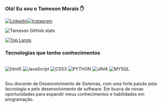 
### Olá! Eu sou o Tameson Morais ✋

[![Linkedin](https://img.shields.io/badge/LinkedIn-0077B5?style=for-the-badge&logo=linkedin&logoColor=white)](https://www.linkedin.com/in/tameson-morais-2b139a218/)[![Instagram](https://img.shields.io/badge/Instagram-E4405F?style=for-the-badge&logo=instagram&logoColor=white)](https://www.instagram.com/moraistameson_/)


![Tameson GitHub stats](https://github-readme-stats.vercel.app/api?username=DevTamesonM&show_icons=true&theme=dracula)

[![Top Langs](https://github-readme-stats.vercel.app/api/top-langs/?username=DevTamesonM)](https://github.com/anuraghazra/github-readme-stats)


### Tecnologias que tenho conhecimentos

<div style="display : inline_block"><br/>
<img aling="center"alt = " html5"src="https://img.shields.io/badge/HTML5-E34F26?style=for-the-badge&logo=html5&logoColor=white"/>
<img aling="center"alt = " JavaScript"src="https://img.shields.io/badge/JavaScript-F7DF1E?style=for-the-badge&logo=javascript&logoColor=black"/>
<img aling="center"alt = " CSS3"src="https://img.shields.io/badge/CSS3-1572B6?style=for-the-badge&logo=css3&logoColor=white"/>
<img aling="center"alt = " PYTHON"src="https://img.shields.io/badge/Python-14354C?style=for-the-badge&logo=python&logoColor=white"/>
<img aling="center"alt = " JAVA"src="https://img.shields.io/badge/Java-ED8B00?style=for-the-badge&logo=openjdk&logoColor=white"/>
<img aling="center"alt = " MYSQL"src="https://img.shields.io/badge/MySQL-00000F?style=for-the-badge&logo=mysql&logoColor=white"/>
</div><br/>

Sou discente de Desenvolvimento de Sistemas, com uma forte paixão pela tecnologia e pelo desenvolvimento de software. Em busca de novas oportunidades para expandir meus conhecimentos e habilidades em programação.

